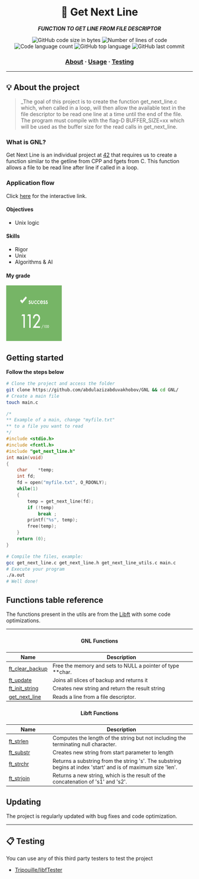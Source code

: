 <h1 align="center">
	🧰 Get Next Line
</h1>

<p align="center">
	<b><i>FUNCTION TO GET LINE FROM FILE DESCRIPTOR</i></b><br>
</p>

<p align="center">
	<img alt="GitHub code size in bytes" src="https://img.shields.io/github/languages/code-size/abdulazizabduvakhobov/GNL?color=lightblue" />
	<img alt="Number of lines of code" src="https://img.shields.io/tokei/lines/github/abdulazizabduvakhobov/GNL?color=critical" />
	<img alt="Code language count" src="https://img.shields.io/github/languages/count/abdulazizabduvakhobov/GNL?color=yellow" />
	<img alt="GitHub top language" src="https://img.shields.io/github/languages/top/abdulazizabduvakhobov/GNL?color=blue" />
	<img alt="GitHub last commit" src="https://img.shields.io/github/last-commit/abdulazizabduvakhobov/GNL?color=green" />
</p>

<h3 align="center">
	<a href="#%EF%B8%8F-about">About</a>
	<span> · </span>
	<a href="#getting-started">Usage</a>
	<span> · </span>
	<a href="#-testing">Testing</a>
</h3>

---

## 💡 About the project

> _The goal of this project is to create the function get_next_line.c which, when called in a loop, will then allow the available text in the file descriptor to be read one line at a time until the end of the file. The program must compile with the flag-D BUFFER_SIZE=xx which will be used as the buffer size for the read calls in get_next_line.

### What is GNL?
Get Next Line is an individual project at [42](https://www.42istanbul.com.tr/) that requires us to create a function similar to the getline from CPP and fgets from C. This function allows a file to be read line after line if called in a loop.

### Application flow
Click [here](https://excalidraw.com/#room=643c641616bcbd4cd4cc,qEC7pgad8jgnkg4W6FTIWA) for the interactive link.

#### Objectives
- Unix logic

#### Skills
- Rigor
- Unix
- Algorithms & AI

#### My grade
<img src="./images/grade.png" width="150" height="150"/>

## Getting started
**Follow the steps below**
```bash
# Clone the project and access the folder
git clone https://github.com/abdulazizabduvakhobov/GNL && cd GNL/
# Create a main file
touch main.c
```

```c
/*
** Example of a main, change "myfile.txt"
** to a file you want to read
*/
#include <stdio.h>
#include <fcntl.h>
#include "get_next_line.h"
int main(void)
{
	char	*temp;
	int	fd;
	fd = open("myfile.txt", O_RDONLY);
	while(1)
	{
		temp = get_next_line(fd);
		if (!temp)
			break ;
		printf("%s", temp);
		free(temp);
	}
	return (0);
}
```

```bash
# Compile the files, example:
gcc get_next_line.c get_next_line.h get_next_line_utils.c main.c
# Execute your program
./a.out
# Well done!
```

## Functions table reference
The functions present in the utils are from the [Libft](https://github.com/abdulazizabduvakhobov/Libft) with some code optimizations.

<table>
    <thead>
        <tr>
            <th colspan=3><h4>GNL Functions</h4></th>
        </tr>
        <tr>
            <th>Name</th>
            <th>Description</th>
        </tr>
    </thead>
    <tbody>
        <tr>
            <td><a href=get_next_line.c>ft_clear_backup</a></td>
            <td>Free the memory and sets to NULL a pointer of type **char.</td>
        </tr>
        <tr>
        <tr>
            <td><a href=get_next_line.c>ft_update</a></td>
            <td>Joins all slices of backup and returns it</td>
        </tr>
        </tr>
            <td><a href=get_next_line.c>ft_init_string</a></td>
            <td>Creates new string and return the result string</td>
        </tr>
        <tr>
            <td><a href=get_next_line.c>get_next_line</a></td>
            <td>Reads a line from a file descriptor.</td>
    </tbody>
    <thead>
        <tr>
            <th colspan=3><h4>Libft Functions</h4></th>
        </tr>
        <tr>
            <th>Name</th>
            <th>Description</th>
        </tr>
    </thead>
    <tbody>
        <tr>
            <td><a href=get_next_line_utils.c>ft_strlen</a></td>
            <td>Computes the length of the string but not including the terminating null character.</td>
        </tr>
        <tr>
            <td><a href=get_next_line_utils.c>ft_substr</a></td>
            <td>Creates new string from start parameter to length</td>
        </tr>
        <tr>
            <td><a href=get_next_line_utils.c>ft_strchr</a></td>
            <td>Returns a substring from the string 's'. The substring begins at index 'start' and is of maximum size 'len'.</td>
        </tr>
        <tr>
            <td><a href=get_next_line_utils.c>ft_strjoin</a></td>
            <td>Returns a new string, which is the result of the concatenation of 's1' and 's2'.</td>
        </tr>
    </tbody>
</table>

## Updating

The project is regularly updated with bug fixes and code optimization.

---

## 📋 Testing

You can use any of this third party testers to test the project

* [Tripouille/libfTester](https://github.com/Tripouille/gnlTester)

